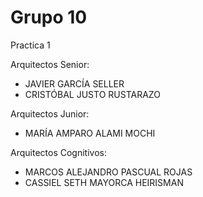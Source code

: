 # Grupo 10
Practica 1

Arquitectos Senior:
- JAVIER GARCÍA SELLER
- CRISTÓBAL JUSTO RUSTARAZO

Arquitectos Junior:
- MARÍA AMPARO ALAMI MOCHI

Arquitectos Cognitivos:
- MARCOS ALEJANDRO PASCUAL ROJAS
- CASSIEL SETH MAYORCA HEIRISMAN
